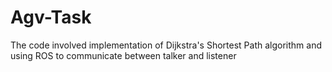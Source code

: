 # Agv-Task
The code involved implementation of Dijkstra's Shortest Path algorithm and using ROS to communicate between talker and listener
